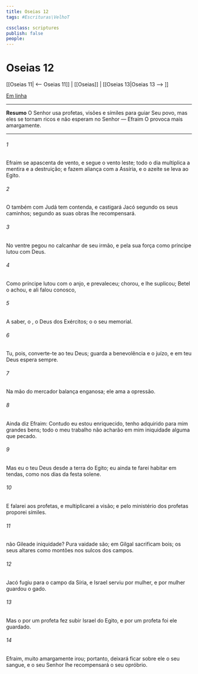 ```yaml
---
title: Oseias 12
tags: #Escrituras\VelhoT

cssclass: scriptures
publish: false
people:
---
```


# Oseias 12
[[Oseias 11| <-- Oseias 11]] | [[Oseias]] | [[Oseias 13|Oseias 13 --> ]]

[Em linha](https://churchofjesuschrist.org/study/scriptures/ot/hosea/12?lang=por)

---
__Resumo__
O Senhor usa profetas, visões e símiles para guiar Seu povo, mas eles se tornam ricos e não esperam no Senhor — Efraim O provoca mais amargamente.

---
###### 1 
Efraim se apascenta de vento, e segue o vento leste; todo o dia multiplica a mentira e a destruição; e fazem aliança com a Assíria, e o azeite se leva ao Egito.

###### 2 
O  também com Judá tem contenda, e castigará Jacó segundo os seus caminhos; segundo as suas obras lhe recompensará.

###### 3 
No ventre pegou no calcanhar de seu irmão, e pela sua força como príncipe lutou com Deus.

###### 4 
Como príncipe lutou com o anjo, e prevaleceu; chorou, e lhe suplicou;  Betel o achou, e ali falou conosco,

###### 5 
A saber, o , o Deus dos Exércitos; o   o seu memorial.

###### 6 
Tu, pois, converte-te ao teu Deus; guarda a benevolência e o juízo, e em teu Deus espera sempre.

###### 7 
Na mão do mercador  balança enganosa; ele ama a opressão.

###### 8 
Ainda diz Efraim: Contudo eu estou enriquecido,  tenho adquirido para mim grandes bens;  todo o meu trabalho não acharão em mim iniquidade alguma que  pecado.

###### 9 
Mas eu  o  teu Deus desde a terra do Egito; eu ainda te farei habitar em tendas, como nos dias da festa solene.

###### 10 
E falarei aos profetas, e multiplicarei a visão; e pelo ministério dos profetas proporei símiles.

###### 11 
 não  Gileade iniquidade? Pura vaidade são; em Gilgal sacrificam bois; os seus altares  como montões  nos sulcos dos campos.

###### 12 
Jacó fugiu para o campo da Síria, e Israel serviu por  mulher, e por  mulher guardou o gado.

###### 13 
Mas o  por um profeta fez subir Israel do Egito, e por um profeta foi ele guardado.

###### 14 
Efraim,  muito amargamente  irou; portanto, deixará ficar sobre ele o seu sangue, e o seu Senhor lhe recompensará o seu opróbrio.

